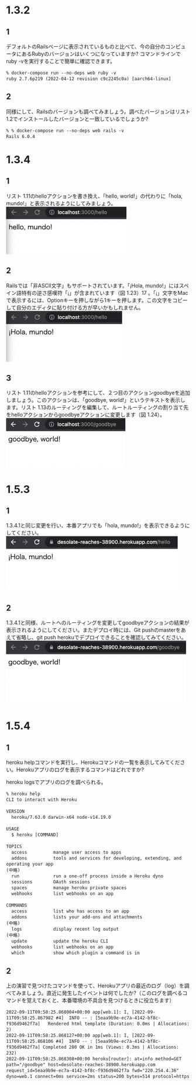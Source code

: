 # 1.3.2

## 1
デフォルトのRailsページに表示されているものと比べて、今の自分のコンピュータにあるRubyのバージョンはいくつになっていますか? コマンドラインでruby -vを実行することで簡単に確認できます。
```shell
% docker-compose run --no-deps web ruby -v
ruby 2.7.6p219 (2022-04-12 revision c9c2245c0a) [aarch64-linux]
```

## 2
同様にして、Railsのバージョンも調べてみましょう。調べたバージョンはリスト 1.2でインストールしたバージョンと一致しているでしょうか?
```
% % docker-compose run --no-deps web rails -v
Rails 6.0.4
```

# 1.3.4

## 1
リスト 1.11のhelloアクションを書き換え、「hello, world!」の代わりに「hola, mundo!」と表示されるようにしてみましょう。
![](./ch1_img/1.3.4-1.png)

## 2
Railsでは「非ASCII文字」もサポートされています。「¡Hola, mundo!」にはスペイン語特有の逆さ感嘆符「¡」が含まれています（図 1.23）17 。「¡」文字をMacで表示するには、Optionキーを押しながら1キーを押します。この文字をコピーして自分のエディタに貼り付ける方が早いかもしれません。
![](./ch1_img/1.3.4-2.png)

## 3
リスト 1.11のhelloアクションを参考にして、２つ目のアクションgoodbyeを追加しましょう。このアクションは、「goodbye, world!」というテキストを表示します。リスト 1.13のルーティングを編集して、ルートルーティングの割り当て先をhelloアクションからgoodbyeアクションに変更します（図 1.24）。
![](./ch1_img/1.3.4-3.png)


# 1.5.3

## 1
1.3.4.1と同じ変更を行い、本番アプリでも「hola, mundo!」を表示できるようにしてください。
![](./ch1_img/1.5.3-1.png)

## 2
1.3.4.1と同様、ルートへのルーティングを変更してgoodbyeアクションの結果が表示されるようにしてください。またデプロイ時には、Git pushのmasterをあえて省略し、git push herokuでデプロイできることを確認してみてください。
![](./ch1_img/1.5.3-2.png)


# 1.5.4

## 1 
heroku helpコマンドを実行し、Herokuコマンドの一覧を表示してみてください。Herokuアプリのログを表示するコマンドはどれですか?

heroku logsでアプリのログを調べられる。
```shell
% heroku help
CLI to interact with Heroku

VERSION
  heroku/7.63.0 darwin-x64 node-v14.19.0

USAGE
  $ heroku [COMMAND]

TOPICS
  access          manage user access to apps
  addons          tools and services for developing, extending, and operating your app
(中略)
  run             run a one-off process inside a Heroku dyno
  sessions        OAuth sessions
  spaces          manage heroku private spaces
  webhooks        list webhooks on an app

COMMANDS
  access          list who has access to an app
  addons          lists your add-ons and attachments
(中略)
  logs            display recent log output
(中略)
  update          update the heroku CLI
  webhooks        list webhooks on an app
  which           show which plugin a command is in
```

## 2
上の演習で見つけたコマンドを使って、Herokuアプリの最近のログ（log）を調べてみましょう。直近に発生したイベントは何でしたか?（このログを調べるコマンドを覚えておくと、本番環境の不具合を見つけるときに役立ちます）
```shell
2022-09-11T09:58:25.868004+00:00 app[web.1]: I, [2022-09-11T09:58:25.867982 #4]  INFO -- : [5eaa9b9e-ec7a-4142-bf8c-f936d9462f7a]   Rendered html template (Duration: 0.0ms | Allocations: 2)
2022-09-11T09:58:25.868127+00:00 app[web.1]: I, [2022-09-11T09:58:25.868106 #4]  INFO -- : [5eaa9b9e-ec7a-4142-bf8c-f936d9462f7a] Completed 200 OK in 1ms (Views: 0.3ms | Allocations: 232)
2022-09-11T09:58:25.868308+00:00 heroku[router]: at=info method=GET path="/goodbye" host=desolate-reaches-38900.herokuapp.com request_id=5eaa9b9e-ec7a-4142-bf8c-f936d9462f7a fwd="220.254.4.36" dyno=web.1 connect=0ms service=2ms status=200 bytes=514 protocol=https
```